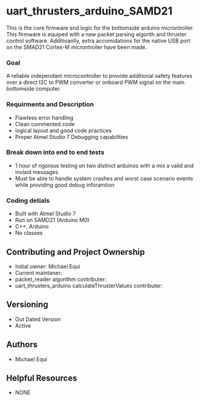 # uart_thrusters_arduino_SAMD21

This is the core firmware and logic for the bottomside arduino microntroller. This firmware is equiped with a new packet parsing algorith and thruster control software. Additioanlly, extra accomidations for the native USB port on the SMAD21 Cortex-M microntroller have been made.

### Goal

A reliable independant microcontroller to provide additional safety features over a direct I2C to PWM converter or onboard PWM signal on the main bottomside computer. 

### Requirments and Description

* Flawless error handling
* Clean commented code
* logical layout and good code practices 
* Proper Atmel Studio 7 Debugging capabilities

### Break down into end to end tests

* 1 hour of rigorous testing on two distinct arduinos with a mix a valid and invlaid messages
* Must be able to handle system crashes and worst case scenario events while providing good debug inforamtion

### Coding detials 

* Built with Atmel Studio 7 
* Run on SAMD21 (Arduino M0)
* C++, Arduino
* No classes

## Contributing and Project Ownership

* Initial owner: Michael Equi
* Current maintaner:
* packet_reader algorithm contributer: 
* uart_thrusters_arduino calculateThrusterValues contributer:

## Versioning

* Out Dated Version 
* Active

## Authors

* Michael Equi

## Helpful Resources

* NONE
